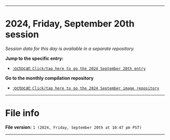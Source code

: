 
***

# 2024, Friday, September 20th session

_Session data for this day is available in a separate repository._

**Jump to the specific entry:**

- [:octocat: `Click/tap here to go the 2024 September 20th entry`](https://github.com/seanpm2001/SeansLifeArchive_Images_ModernSmurfsVillage_Y2024_V9/tree/SeansLifeArchive_ModernSmurfsVillage_Y2024_V9_Main-dev/2024/09_September/20/)

**Go to the monthly compilation repository**

- [:octocat: `Click/tap here to go the 2024 September image repository`](https://github.com/seanpm2001/SeansLifeArchive_Images_ModernSmurfsVillage_Y2024_V9/)

***

# File info

**File version:** `1 (2024, Friday, September 20th at 10:47 pm PST)`

***
